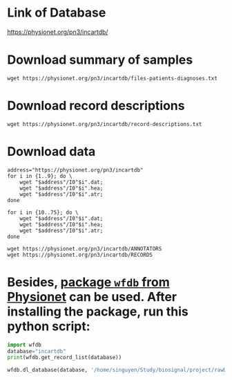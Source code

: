 # Link of Database
https://physionet.org/pn3/incartdb/

# Download summary of samples
`wget https://physionet.org/pn3/incartdb/files-patients-diagnoses.txt`

# Download record descriptions
`wget https://physionet.org/pn3/incartdb/record-descriptions.txt`

# Download data
```SHELL
address="https://physionet.org/pn3/incartdb"
for i in {1..9}; do \
	wget "$address"/I0"$i".dat;
	wget "$address"/I0"$i".hea;
	wget "$address"/I0"$i".atr;
done

for i in {10..75}; do \
	wget "$address"/I0"$i".dat;
	wget "$address"/I0"$i".hea;
	wget "$address"/I0"$i".atr;
done

wget https://physionet.org/pn3/incartdb/ANNOTATORS
wget https://physionet.org/pn3/incartdb/RECORDS
```

# Besides, [package `wfdb` from Physionet](https://github.com/MIT-LCP/wfdb-python) can be used. After installing the package, run this python script:
```python
import wfdb
database="incartdb"
print(wfdb.get_record_list(database))

wfdb.dl_database(database, '/home/singuyen/Study/biosignal/project/rawData')
```
